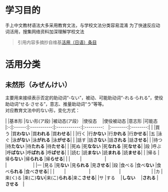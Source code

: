 # 学习目的
手上中文教材语法大多采用教育文法，与学校文法分类容易混淆
为了快速反应动词活用，搜集网络资料加深理解学校文法
> 引用内容多摘抄自维基[活用（日语）条目](https://zh.wikipedia.org/wiki/%E6%B4%BB%E7%94%A8_(%E6%97%A5%E8%AA%9E)) 

# 活用分类
## 未然形（みぜんけい）
  主要用来接续表示否定的助动词“-ない”，被动、可能助动词“-れる‧られる”，使役助动词“せる‧させる”，意志、推量助动词“う”等等。  
  对应教育文法中的ない形，变化方式：  

|   |基本形   |ない形(ア段)  |被动态(ア段）   |使役态     　|使役被动态  |意志形 |可能态 
|:-:|:------:|:-----------:|:------------:|:---------:　|:--------:|:--------:|
|   |買う     |買**わない**  |買**われる**   |買**わせる**|
|   |行く     |行**かない**  |行**かれる**   |行**かせる**|
|五 |泳ぐ     |泳**がない**  |泳**がれる**   |泳**がせる**|
|   |話す     |話**さない**  |話**される**   |話**させる**|
|   |待つ     |待**たない**  |待**たれる**   |待**たせる**|
|   |死ぬ     |死**なない**  |死**なれる**   |死**なせる**|
|段 |呼ぶ     |呼**ばない**  |呼**ばれる**   |呼**ばせる**|
|   |読む     |読**まない**  |読**まれる**   |読**ませる**|
|   |帰る     |帰**らない**  |帰**られる**   |帰**らせる**|
|   |　　     |　　　　　    |　　　　 　　   |　　　　　　|
|一 |見る     |見**ない**    |見**られる**   |見**させる**|
|段 |食べる   |食べ**ない**  |食べ**られる** |食べ**させる**|
|   |　　     |　　　　　    |　　　　 　　   |　　　　　　　|
|カ |来(く)る |来(こ)**ない**|来(こ)**られる**|来こ**させる**|
|サ |する　   |**しない**　  |**される**     | **させる**　|













